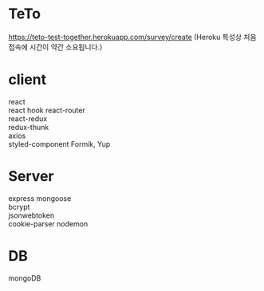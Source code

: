 # TeTo

https://teto-test-together.herokuapp.com/survey/create
(Heroku 특성상 처음 접속에 시간이 약간 소요됩니다.)

# client

react  
react hook
react-router  
react-redux  
redux-thunk  
axios  
styled-component
Formik, Yup

# Server

express
mongoose  
bcrypt  
jsonwebtoken  
cookie-parser
nodemon

# DB

mongoDB
